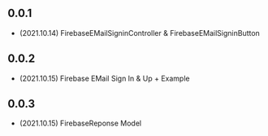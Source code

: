 ## 0.0.1

* (2021.10.14) FirebaseEMailSigninController & FirebaseEMailSigninButton

## 0.0.2

* (2021.10.15) Firebase EMail Sign In & Up + Example

## 0.0.3
* (2021.10.15) FirebaseReponse Model
